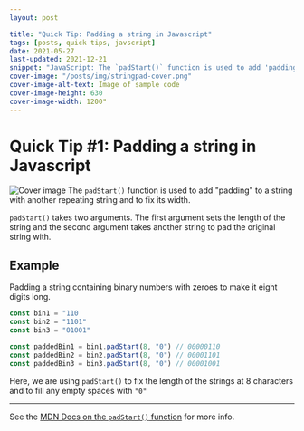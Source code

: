```yaml
---
layout: post

title: "Quick Tip: Padding a string in Javascript"
tags: [posts, quick tips, javscript]
date: 2021-05-27
last-updated: 2021-12-21 
snippet: "JavaScript: The `padStart()` function is used to add 'padding' to a string with another repeating string and to fix its width."
cover-image: "/posts/img/stringpad-cover.png"
cover-image-alt-text: Image of sample code
cover-image-height: 630
cover-image-width: 1200"
---
```

# Quick Tip #1: Padding a string in Javascript
![Cover image](../img/stringpad-cover.png)
The `padStart()` function is used to add "padding" to a string with another repeating string and to fix its width.

`padStart()` takes two arguments. The first argument sets the length of the string and the second argument takes another string to pad the original string with.

## Example
Padding a string containing binary numbers with zeroes to make it eight digits long.

```javascript
const bin1 = "110
const bin2 = "1101"
const bin3 = "01001"

const paddedBin1 = bin1.padStart(8, "0") // 00000110
const paddedBin2 = bin2.padStart(8, "0") // 00001101
const paddedBin3 = bin3.padStart(8, "0") // 00001001
```
Here, we are using `padStart()` to fix the length of the strings at 8 characters and to fill any empty spaces with `"0"`
  
---
See the [MDN Docs on the `padStart()` function](https://developer.mozilla.org/en-US/docs/Web/JavaScript/Reference/Global_Objects/String/padStart) for more info.